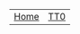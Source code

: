 <table>
    <tr>
        <td><a href=".">Home</a></td>
        <td><a href="tt0">TT0</a></td>
    </tr>
</table>

